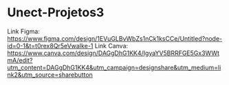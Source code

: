 # Unect-Projetos3

Link Figma: https://www.figma.com/design/1EVuGLBvWbZs1nCk1ksCCe/Untitled?node-id=0-1&t=t0rex8Qr5eVwaIke-1
Link Canva: https://www.canva.com/design/DAGgDhG1KK4/IgyaYV5BRRFGE5Gx3WWtmA/edit?utm_content=DAGgDhG1KK4&utm_campaign=designshare&utm_medium=link2&utm_source=sharebutton
